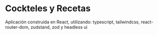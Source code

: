 # Cockteles y Recetas
Aplicación construida en React, utilizando: typescript, tailwindcss, react-router-dom, zudstand, zod y headless ui